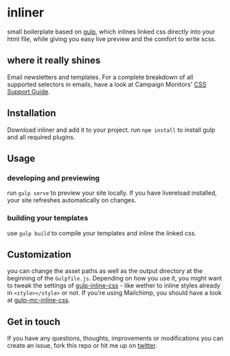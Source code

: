 # inliner
small boilerplate based on [gulp](http://gulpjs.com/), which inlines linked css directly into your html file, while
giving you easy live preview and the comfort to write scss.  

## where it really shines
Email newsletters and templates. For a complete breakdown of all supported selectors in emails, have a look at Campaign Monitors' [CSS Support Guide](http://www.campaignmonitor.com/css/).

## Installation
Download inliner and add it to your project. run `npm install` to install gulp and all required plugins.

## Usage

### developing and previewing
run `gulp serve` to preview your site locally. If you have livereload installed, your site refreshes automatically on changes.

### building your templates
use `gulp build` to compile your templates and inline the linked css.

## Customization
you can change the asset paths as well as the output directory at the beginning of the `Gulpfile.js`. Depending on how you use it, you might want to tweak the settings of [gulp-inline-css](https://github.com/jonkemp/gulp-inline-css) - like wether to inline styles already in `<style></style>` or not. If you're using Mailchimp, you should have a look at [gulp-mc-inline-css](https://www.npmjs.org/package/gulp-mc-inline-css).

## Get in touch
If you have any questions, thoughts, improvements or modifications you can create an issue, fork this repo or hit me up on [twitter](https://twitter.com/rnarius).